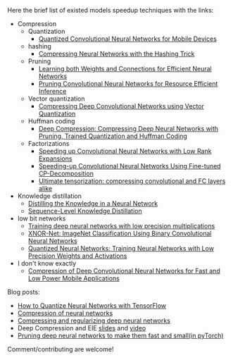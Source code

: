 Here the brief list of existed models speedup techniques with the links:

- Compression
  - Quantization
    - [Quantized Convolutional Neural Networks for Mobile Devices](https://arxiv.org/abs/1512.06473)
  - hashing
    - [Compressing Neural Networks with the Hashing Trick](https://arxiv.org/abs/1504.04788)
  - Pruning
    - [Learning both Weights and Connections for Efficient Neural Networks](https://arxiv.org/abs/1506.02626)
    - [Pruning Convolutional Neural Networks for Resource Efficient Inference](https://arxiv.org/abs/1611.06440)
  - Vector quantization
    - [Compressing Deep Convolutional Networks using Vector Quantization](https://arxiv.org/abs/1412.6115)
  - Huffman coding
    - [Deep Compression: Compressing Deep Neural Networks with Pruning, Trained Quantization and Huffman Coding](https://arxiv.org/abs/1510.00149)
  - Factorizations
    - [Speeding up Convolutional Neural Networks with Low Rank Expansions](https://arxiv.org/abs/1405.3866)
    - [Speeding-up Convolutional Neural Networks Using Fine-tuned CP-Decomposition](https://arxiv.org/abs/1412.6553)
    - [Ultimate tensorization: compressing convolutional and FC layers alike](https://arxiv.org/abs/1611.03214)
- Knowledge distillation
  - [Distilling the Knowledge in a Neural Network](https://arxiv.org/abs/1503.02531)
  - [Sequence-Level Knowledge Distillation](https://arxiv.org/abs/1606.07947)
- low bit networks
  - [Training deep neural networks with low precision multiplications](https://arxiv.org/abs/1412.7024)
  - [XNOR-Net: ImageNet Classification Using Binary Convolutional Neural Networks](https://arxiv.org/abs/1603.05279)
  - [Quantized Neural Networks: Training Neural Networks with Low Precision Weights and Activations](https://arxiv.org/abs/1609.07061)
- I don't know exactly
  - [Compression of Deep Convolutional Neural Networks for Fast and Low Power Mobile Applications](https://arxiv.org/abs/1511.06530)

Blog posts:

- [How to Quantize Neural Networks with TensorFlow](https://petewarden.com/2016/05/03/how-to-quantize-neural-networks-with-tensorflow/)
- [Compression of neural networks](https://blog.themusio.com/2016/12/02/compression-of-neural-networks/)
- [Compressing and regularizing deep neural networks](https://www.oreilly.com/ideas/compressing-and-regularizing-deep-neural-networks)
- Deep Compression and EIE [slides](http://web.stanford.edu/class/ee380/Abstracts/160106-slides.pdf) and [video](http://on-demand.gputechconf.com/gtc/2016/video/S6561.html)
- [Pruning deep neural networks to make them fast and small(in pyTorch)](https://jacobgil.github.io/deeplearning/pruning-deep-learning)

Comment/contributing are welcome!
